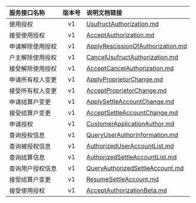  
| 服务接口名称 | 版本号 | 说明文档链接 |  
| :----------------- | :-----: | :---------------- |  
| 使用授权 | v1 | [UsufructAuthorization.md](https://gitee.com/leslieleslie/gitMd/blob/master/EpeisCust/CustAuthorServer/UsufructAuthorization.md) |  
| 接受使用授权 | v1 | [AcceptAuthorization.md](https://gitee.com/leslieleslie/gitMd/blob/master/EpeisCust/CustAuthorServer/AcceptAuthorization.md) |  
| 申请解除使用授权 | v1 | [ApplyRescissionOfAuthorization.md](https://gitee.com/leslieleslie/gitMd/blob/master/EpeisCust/CustAuthorServer/ApplyRescissionOfAuthorization.md) |  
| 户主解除使用授权 | v1 | [CancelUsufructAuthorization.md](https://gitee.com/leslieleslie/gitMd/blob/master/EpeisCust/CustAuthorServer/CancelUsufructAuthorization.md) |  
| 接受解除使用授权 | v1 | [AcceptCancelAuthorization.md](https://gitee.com/leslieleslie/gitMd/blob/master/EpeisCust/CustAuthorServer/AcceptCancelAuthorization.md) |  
| 申请所有权人变更 | v1 | [ApplyProprietorChange.md](https://gitee.com/leslieleslie/gitMd/blob/master/EpeisCust/CustAuthorServer/ApplyProprietorChange.md) |  
| 接受所有权人变更 | v1 | [AcceptProprietorChange.md](https://gitee.com/leslieleslie/gitMd/blob/master/EpeisCust/CustAuthorServer/AcceptProprietorChange.md) |  
| 申请结算户变更 | v1 | [ApplySettleAccountChange.md](https://gitee.com/leslieleslie/gitMd/blob/master/EpeisCust/CustAuthorServer/ApplySettleAccountChange.md) |  
| 接受结算户变更 | v1 | [AcceptSettleAccountChange.md](https://gitee.com/leslieleslie/gitMd/blob/master/EpeisCust/CustAuthorServer/AcceptSettleAccountChange.md) |  
| 申请授权 | v1 | [CustomerApplicationAuthor.md](https://gitee.com/leslieleslie/gitMd/blob/master/EpeisCust/CustAuthorServer/CustomerApplicationAuthor.md) |  
| 查询授权信息 | v1 | [QueryUserAuthorInformation.md](https://gitee.com/leslieleslie/gitMd/blob/master/EpeisCust/CustAuthorServer/QueryUserAuthorInformation.md) |  
| 查询被授权信息 | v1 | [AuthorizedUserAccountList.md](https://gitee.com/leslieleslie/gitMd/blob/master/EpeisCust/CustAuthorServer/AuthorizedUserAccountList.md) |  
| 查询结算信息 | v1 | [AuthorizedSettleAccountList.md](https://gitee.com/leslieleslie/gitMd/blob/master/EpeisCust/CustAuthorServer/AuthorizedSettleAccountList.md) |  
| 查询用户授权信息 | v1 | [QueryAuthorizedSettleAccount.md](https://gitee.com/leslieleslie/gitMd/blob/master/EpeisCust/CustAuthorServer/QueryAuthorizedSettleAccount.md) |  
| 接受结算户变更 | v1 | [ResumeSettleAccount.md](https://gitee.com/leslieleslie/gitMd/blob/master/EpeisCust/CustAuthorServer/ResumeSettleAccount.md) |  
| 接受使用授权 | v1 | [AcceptAuthorizationBeta.md](https://gitee.com/leslieleslie/gitMd/blob/master/EpeisCust/CustAuthorServer/AcceptAuthorizationBeta.md) |  
  

